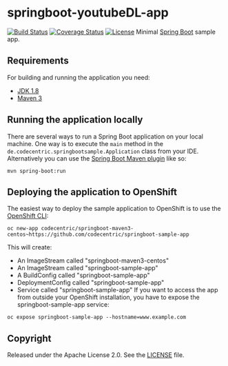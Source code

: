 # springboot-youtubeDL-app
[![Build Status](https://travis-ci.org/codecentric/springboot-sample-app.svg?branch=master)](https://travis-ci.org/codecentric/springboot-sample-app)
[![Coverage Status](https://coveralls.io/repos/github/codecentric/springboot-sample-app/badge.svg?branch=master)](https://coveralls.io/github/codecentric/springboot-sample-app?branch=master)
[![License](http://img.shields.io/:license-apache-blue.svg)](http://www.apache.org/licenses/LICENSE-2.0.html)
Minimal [Spring Boot](http://projects.spring.io/spring-boot/) sample app.
## Requirements
For building and running the application you need:
- [JDK 1.8](http://www.oracle.com/technetwork/java/javase/downloads/jdk8-downloads-2133151.html)
- [Maven 3](https://maven.apache.org)
## Running the application locally
There are several ways to run a Spring Boot application on your local machine. One way is to execute the `main` method in the `de.codecentric.springbootsample.Application` class from your IDE.
Alternatively you can use the [Spring Boot Maven plugin](https://docs.spring.io/spring-boot/docs/current/reference/html/build-tool-plugins-maven-plugin.html) like so:
```shell
mvn spring-boot:run
```
## Deploying the application to OpenShift
The easiest way to deploy the sample application to OpenShift is to use the [OpenShift CLI](https://docs.openshift.org/latest/cli_reference/index.html):
```shell
oc new-app codecentric/springboot-maven3-centos~https://github.com/codecentric/springboot-sample-app
```
This will create:
* An ImageStream called "springboot-maven3-centos"
* An ImageStream called "springboot-sample-app"
* A BuildConfig called "springboot-sample-app"
* DeploymentConfig called "springboot-sample-app"
* Service called "springboot-sample-app"
If you want to access the app from outside your OpenShift installation, you have to expose the springboot-sample-app service:
```shell
oc expose springboot-sample-app --hostname=www.example.com
```
## Copyright
Released under the Apache License 2.0. See the [LICENSE](https://github.com/codecentric/springboot-sample-app/blob/master/LICENSE) file.
